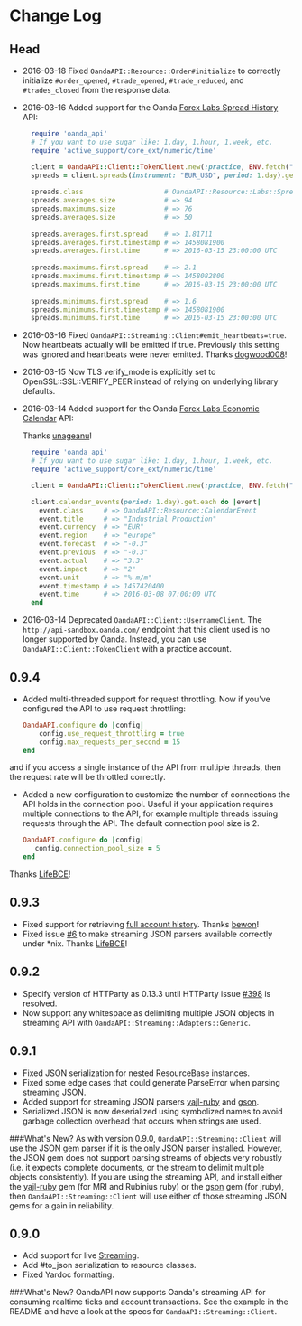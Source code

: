 # Change Log

## Head
* 2016-03-18 Fixed `OandaAPI::Resource::Order#initialize` to correctly initialize `#order_opened`, `#trade_opened`, `#trade_reduced`, and `#trades_closed` from the response data.

* 2016-03-16 Added support for the Oanda [Forex Labs Spread History](http://developer.oanda.com/rest-live/forex-labs/#spreads) API:

   ```ruby
     require 'oanda_api'
     # If you want to use sugar like: 1.day, 1.hour, 1.week, etc.
     require 'active_support/core_ext/numeric/time'
   
     client = OandaAPI::Client::TokenClient.new(:practice, ENV.fetch("OANDA_PRACTICE_TOKEN"))   
     spreads = client.spreads(instrument: "EUR_USD", period: 1.day).get
     
     spreads.class                    # OandaAPI::Resource::Labs::SpreadHistory
     spreads.averages.size            # => 94
     spreads.maximums.size            # => 76
     spreads.averages.size            # => 50
     
     spreads.averages.first.spread    # => 1.81711
     spreads.averages.first.timestamp # => 1458081900
     spreads.averages.first.time      # => 2016-03-15 23:00:00 UTC
     
     spreads.maximums.first.spread    # => 2.1
     spreads.maximums.first.timestamp # => 1458082800
     spreads.maximums.first.time      # => 2016-03-15 23:00:00 UTC
     
     spreads.minimums.first.spread    # => 1.6
     spreads.minimums.first.timestamp # => 1458081900
     spreads.minimums.first.time      # => 2016-03-15 23:00:00 UTC
   ```

* 2016-03-16 Fixed `OandaAPI::Streaming::Client#emit_heartbeats=true`. Now heartbeats actually will be emitted if true. Previously this setting was ignored and heartbeats were never emitted. Thanks [dogwood008](https://github.com/dogwood008)!

* 2016-03-15  Now TLS verify_mode is explicitly set to OpenSSL::SSL::VERIFY_PEER instead of relying on underlying library defaults.

* 2016-03-14  Added support for the Oanda [Forex Labs Economic Calendar](http://developer.oanda.com/rest-live/forex-labs/#calendar) API:

  Thanks [unageanu](https://github.com/unageanu)!

   ```ruby
     require 'oanda_api'
     # If you want to use sugar like: 1.day, 1.hour, 1.week, etc.
     require 'active_support/core_ext/numeric/time'
   
     client = OandaAPI::Client::TokenClient.new(:practice, ENV.fetch("OANDA_PRACTICE_TOKEN"))
   
     client.calendar_events(period: 1.day).get.each do |event|
       event.class     # => OandaAPI::Resource::CalendarEvent
       event.title     # => "Industrial Production"
       event.currency  # => "EUR"
       event.region    # => "europe"
       event.forecast  # => "-0.3"
       event.previous  # => "-0.3"
       event.actual    # => "3.3"
       event.impact    # => "2"
       event.unit      # => "% m/m"
       event.timestamp # => 1457420400
       event.time      # => 2016-03-08 07:00:00 UTC
     end
   ```
     
* 2016-03-14 Deprecated `OandaAPI::Client::UsernameClient`. The `http://api-sandbox.oanda.com/` endpoint that this client used is no longer supported by Oanda. Instead, you can use `OandaAPI::Client::TokenClient` with a practice account.

## 0.9.4

* Added multi-threaded support for request throttling. Now if you've configured the API to use request throttling:

  ```ruby
  OandaAPI.configure do |config|
      config.use_request_throttling = true
      config.max_requests_per_second = 15
  end
  ```
and if you access a single instance of the API from multiple threads, then the request rate will be throttled correctly.

* Added a new configuration to customize the number of connections the API holds in the connection pool. Useful if your application requires multiple connections to the API, for example multiple threads issuing requests through the API. The default connection pool size is 2.

   ```ruby
   OandaAPI.configure do |config|
      config.connection_pool_size = 5
  end
   ```
Thanks [LifeBCE](https://github.com/lifeBCE)!

## 0.9.3

* Fixed support for retrieving [full account history](http://developer.oanda.com/rest-live/transaction-history/#getFullAccountHistory). Thanks [bewon](https://github.com/bewon)!
* Fixed issue [#6](https://github.com/nukeproof/oanda_api/issues/6) to make streaming JSON parsers available correctly under *nix. Thanks [LifeBCE](https://github.com/lifeBCE)!

## 0.9.2

 * Specify version of HTTParty as 0.13.3 until HTTParty issue [#398](https://github.com/jnunemaker/httparty/issues/398) is resolved.
 * Now support any whitespace as delimiting multiple JSON objects in streaming API with `OandaAPI::Streaming::Adapters::Generic`.

## 0.9.1

 * Fixed JSON serialization for nested ResourceBase instances.
 * Fixed some edge cases that could generate ParseError when parsing streaming JSON.
 * Added support for streaming JSON parsers [yajl-ruby](https://github.com/brianmario/yajl-ruby) and [gson](https://github.com/avsej/gson.rb).
 * Serialized JSON is now deserialized using symbolized names to avoid garbage collection overhead that occurs when strings are used.

###What's New?
As with version 0.9.0, `OandaAPI::Streaming::Client` will use the JSON gem parser if it is the only JSON parser installed. However, the JSON gem does not support parsing streams of objects very robustly (i.e. it expects complete documents, or the stream to delimit multiple objects consistently). If you are using the streaming API, and install either the [yajl-ruby](https://github.com/brianmario/yajl-ruby) gem (for MRI and Rubinius ruby) or the [gson](https://github.com/avsej/gson.rb) gem (for jruby), then `OandaAPI::Streaming::Client` will use either of those streaming JSON gems for a gain in reliability.

## 0.9.0

 * Add support for live [Streaming](http://developer.oanda.com/rest-live/streaming/).
 * Add #to_json serialization to resource classes.
 * Fixed Yardoc formatting.

###What's New?
OandaAPI now supports Oanda's streaming API for consuming realtime ticks and account transactions. See the example in the README and have a look at the specs for `OandaAPI::Streaming::Client`.
